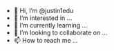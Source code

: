 - 👋 Hi, I’m @justin1edu
- 👀 I’m interested in ...
- 🌱 I’m currently learning ...
- 💞️ I’m looking to collaborate on ...
- 📫 How to reach me ...

<!---
justin1edu/justin1edu is a ✨ special ✨ repository because its `README.md` (this file) appears on your GitHub profile.
You can click the Preview link to take a look at your changes.
--->
